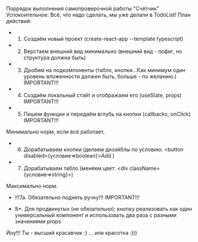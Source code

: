 Поррядок выполнения самопроверочной работы "Счётчик"
Успокоительное: Всё, что надо сделать, мы уже делали в TodoList!
План действий:

+
    1. Создаём новый проект
       (create-react-app --template typescript)

+
    2. Верстаем внешний вид минимально
       (внешний вид - пофиг, но структура должна быть)

+
    3. Дробим на подкомпоненты
       (табло, кнопки...Как минимум один уровень вложенности должен быть,
       больше - по желанию.)    IMPORTANT!!!
+
    4. Создаём локальный стэйт и
       отображаем его (useState, props) IMPORTANT!!!
+
    5. Пишем функции и передаём вглубь на кнопки
       (callbacks, onClick) IMPORTANT!!!

Минимально норм, если всё работает.

+
    6. Дорабатываем кнопки (делаем дизэйблы по условию:
       <button disabled={условие=>boolean}>Add</button> )
+
    7. Дорабатываем табло
       (меняем цвет: <div className={условие=>string}></div>)

Максимально норм.

+ !!!7a. Обязательно поднять ручку!!! IMPORTANT!!!

+ 8*. Для продвинутых (не обязательно):
  кнопку реализовать как один универсальный компонент и
  использовать два раза с разными значениями props

Йоу!!! Ты - высший красавчик :)
... или красотка :)))